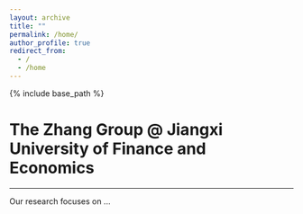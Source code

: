 ```yaml
---
layout: archive
title: ""
permalink: /home/
author_profile: true
redirect_from:
  - /
  - /home
---
```


{% include base_path %}

# The Zhang Group @ Jiangxi University of Finance and Economics
---
Our research focuses on ...
